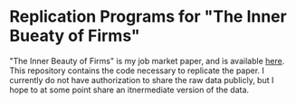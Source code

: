 # Replication Programs for "The Inner Bueaty of Firms"

"The Inner Beauty of Firms" is my job market paper, and is available [here](https://www.jkohlhepp.com/files/kohlhepp_jmp.pdf). This repository contains the code necessary to replicate the paper. I currently do not have authorization to share the raw data publicly, but I hope to at some point share an itnermediate version of the data.